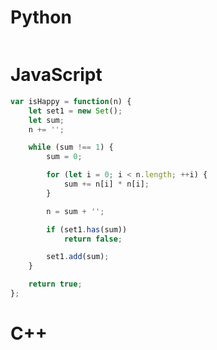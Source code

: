 # Python

```py
```


# JavaScript

```js
var isHappy = function(n) {
    let set1 = new Set();
    let sum;
    n += '';

    while (sum !== 1) {
        sum = 0;

        for (let i = 0; i < n.length; ++i) {
            sum += n[i] * n[i];
        }

        n = sum + '';

        if (set1.has(sum))
            return false;

        set1.add(sum);
    }

    return true;
};
```


# C++

```C++
```
